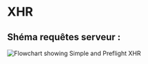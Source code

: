 XHR
===

Shéma requêtes serveur :
-------------------------

![Flowchart showing Simple and Preflight XHR](https://upload.wikimedia.org/wikipedia/commons/c/ca/Flowchart_showing_Simple_and_Preflight_XHR.svg)
